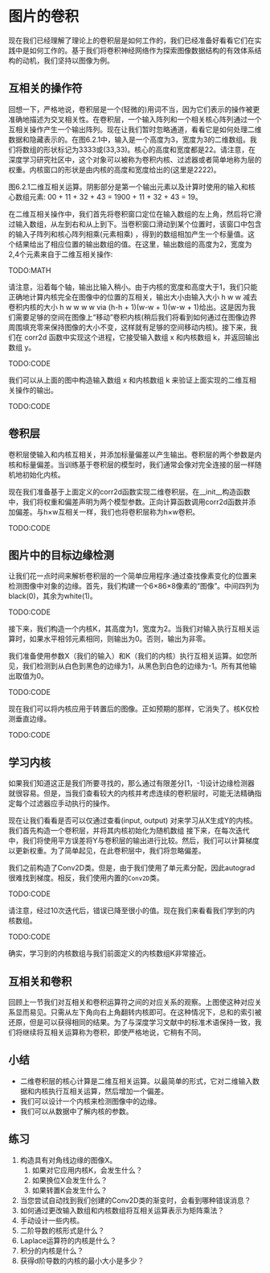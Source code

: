 

<!--
 * @version:
 * @Author:  StevenJokes https://github.com/StevenJokes
 * @Date: 2020-07-16 20:21:02
 * @LastEditors:  StevenJokes https://github.com/StevenJokes
 * @LastEditTime: 2020-07-16 20:37:21
 * @Description:translate by machine
 * @TODO::
 * @Reference:http://preview.d2l.ai/d2l-en/PR-1185/chapter_convolutional-neural-networks/conv-layer.html
-->

# 图片的卷积

现在我们已经理解了理论上的卷积层是如何工作的，我们已经准备好看看它们在实践中是如何工作的。基于我们将卷积神经网络作为探索图像数据结构的有效体系结构的动机，我们坚持以图像为例。

## 互相关的操作符

回想一下，严格地说，卷积层是一个(轻微的)用词不当，因为它们表示的操作被更准确地描述为交叉相关性。在卷积层，一个输入阵列和一个相关核心阵列通过一个互相关操作产生一个输出阵列。现在让我们暂时忽略通道，看看它是如何处理二维数据和隐藏表示的。在图6.2.1中，输入是一个高度为3，宽度为3的二维数组。我们将数组的形状标记为3333或(33,33)。核心的高度和宽度都是22。请注意，在深度学习研究社区中，这个对象可以被称为卷积内核、过滤器或者简单地称为层的权重。内核窗口的形状是由内核的高度和宽度给出的(这里是2222)。

图6.2.1二维互相关运算。阴影部分是第一个输出元素以及计算时使用的输入和核心数组元素: 00 + 11 + 32 + 43 = 1900 + 11 + 32 + 43 = 19。

在二维互相关操作中，我们首先将卷积窗口定位在输入数组的左上角，然后将它滑过输入数组，从左到右和从上到下。当卷积窗口滑动到某个位置时，该窗口中包含的输入子阵列和核心阵列相乘(元素相乘) ，得到的数组相加产生一个标量值。这个结果给出了相应位置的输出数组的值。在这里，输出数组的高度为2，宽度为2,4个元素来自于二维互相关操作:

TODO:MATH

请注意，沿着每个轴，输出比输入稍小。由于内核的宽度和高度大于1，我们只能正确地计算内核完全在图像中的位置的互相关，输出大小由输入大小 h w w 减去卷积内核的大小 h w w w w via (h-h + 1)(w-w + 1)(w-w + 1)给出。这是因为我们需要足够的空间在图像上“移动”卷积内核(稍后我们将看到如何通过在图像边界周围填充零来保持图像的大小不变，这样就有足够的空间移动内核)。接下来，我们在 corr2d 函数中实现这个进程，它接受输入数组 x 和内核数组 k，并返回输出数组 y。

TODO:CODE

我们可以从上面的图中构造输入数组 x 和内核数组 k 来验证上面实现的二维互相关操作的输出。

TODO:CODE

## 卷积层

卷积层使输入和内核互相关，并添加标量偏差以产生输出。卷积层的两个参数是内核和标量偏差。当训练基于卷积层的模型时，我们通常会像对完全连接的层一样随机地初始化内核。

现在我们准备基于上面定义的corr2d函数实现二维卷积层。在__init__构造函数中，我们将权重和偏差声明为两个模型参数。正向计算函数调用corr2d函数并添加偏差。与h×w互相关一样，我们也将卷积层称为h×w卷积。

TODO:CODE

## 图片中的目标边缘检测

让我们花一点时间来解析卷积层的一个简单应用程序:通过查找像素变化的位置来检测图像中对象的边缘。首先，我们构建一个6×86×8像素的“图像”。中间四列为black(0)，其余为white(1)。

TODO:CODE

接下来，我们构造一个内核K，其高度为1，宽度为2。当我们对输入执行互相关运算时，如果水平相邻元素相同，则输出为0。否则，输出为非零。

我们准备使用参数X（我们的输入）和K（我们的内核）执行互相关运算。如您所见，我们检测到从白色到黑色的边缘为1，从黑色到白色的边缘为-1。所有其他输出取值为0。

TODO:CODE

现在我们可以将内核应用于转置后的图像。正如预期的那样，它消失了。核K仅检测垂直边缘。

TODO:CODE

## 学习内核

如果我们知道这正是我们所要寻找的，那么通过有限差分[1，-1]设计边缘检测器就很容易。但是，当我们查看较大的内核并考虑连续的卷积层时，可能无法精确指定每个过滤器应手动执行的操作。

现在让我们看看是否可以仅通过查看(input, output) 对来学习从X生成Y的内核。我们首先构造一个卷积层，并将其内核初始化为随机数组 接下来，在每次迭代中，我们将使用平方误差将Y与卷积层的输出进行比较。然后，我们可以计算梯度以更新权重。为了简单起见，在此卷积层中，我们将忽略偏差。

我们之前构造了Conv2D类。但是，由于我们使用了单元素分配，因此autograd很难找到梯度。相反，我们使用内置的`Conv2D`类。

TODO:CODE

请注意，经过10次迭代后，错误已降至很小的值。现在我们来看看我们学到的内核数组。

TODO:CODE

确实，学习到的内核数组与我们前面定义的内核数组K非常接近。

## 互相关和卷积

回顾上一节我们对互相关和卷积运算符之间的对应关系的观察。上图使这种对应关系显而易见。只需从左下角向右上角翻转内核即可。在这种情况下，总和的索引被还原，但是可以获得相同的结果。为了与深度学习文献中的标准术语保持一致，我们将继续将互相关运算称为卷积，即使严格地说，它稍有不同。

## 小结

* 二维卷积层的核心计算是二维互相关运算。以最简单的形式，它对二维输入数据和内核执行互相关运算，然后增加一个偏差。
* 我们可以设计一个内核来检测图像中的边缘。
* 我们可以从数据中了解内核的参数。

## 练习

1. 构造具有对角线边缘的图像X。
    1. 如果对它应用内核K，会发生什么？
    1. 如果换位X会发生什么？
    1. 如果转置K会发生什么？
1. 当您尝试自动找到我们创建的Conv2D类的渐变时，会看到哪种错误消息？
1. 如何通过更改输入数组和内核数组将互相关运算表示为矩阵乘法？
1. 手动设计一些内核。
1. 二阶导数的核形式是什么？
1. Laplace运算符的内核是什么？
1. 积分的内核是什么？
1. 获得d阶导数的内核的最小大小是多少？
